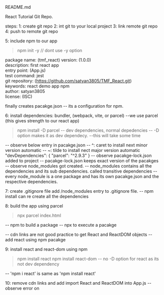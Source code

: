 README.md

React Tutorial Git Repo.

steps:
1: create git repo
2: int git to your local project
3: link remote git repo
4: push to remote git repo

5: include npm to our app
>npm init -y // dont use -y option

package name: (tmf_react)
version: (1.0.0)  
description: first react app  
entry point: (App.js)  
test command: jest  
git repository: (https://github.com/satyan3805/TMF_React.git)  
keywords: react demo app npm  
author: satyan3805  
license: (ISC)

finally creates pacakge.json -- its a configuration for npm.

6: install dependencies:
bundler, (webpack, vite, or parcel)
--we use parcel (this gives strength to our react app)
>npm install -D parcel
-- dev dependencies, normal depedencies
--  -D option makes it as dev dependecy.
--this will take some time

-- observe below entry in pacakge.json
-- ^: caret to install next minor version automatic
-- ~: tilde to install nect major version automatic
"devDependencies": {
    "parcel": "^2.9.3"
  }
-- observe pacakge-lock.json added to project
-- pacakge-lock.json keeps exact version of the pacakges
-- observe node_modules got created.
-- node_modules contains all the dependencies and its sub dependencies. called transitive dependencies
-- every node_module is a one package and has its own pacakge.json and the respective dependencies.

7: create .gitignore file
add /node_modules entry to .gitignore file.
-- npm install can re create all the dependencies

8: build the app using parcel
> npx parcel index.html

-- npm to build a package
-- npx to execute a pacakge

-- cdn links are not good practice to get React and ReactDOM objects
-- add react using npm pacakge

9: install react and react-dom using npm
> npm install react
> npm install react-dom
-- no -D option for react as its not dev dependency

-- 'npm i react' is same as 'npm install react'

10: remove cdn links and add import React and ReactDOM into App.js
-- observe error on <script src = "./App.js">
--App.js is not a normal browser script file after adding with react.
--add type="module" attribute to <script src="./App.js">
--observer error got rectified.

-- if observed error: Error: Expected content key de1e4a02ec63c4eb to exist
-- delete node_modules delete .parcel-cache and re install 
>npm install

-- observe parcel-cache leads to faster builds 2nd build onwards
--observe every changes you made instantly reflects on browser. -- its taken care by parcel.
--refer parceljs.org

11: if we need production build
>npx parcel build index.html

-- in packge.js find "main": "App.js", if this conflicts with above build statemtn it will give error.
-- remove "main": "App.js" from package.json and run above build 
-- observe dist folder got updated after build command
-- even if we delete dist folder, it will re create.


--refer : https://browserslist.dev/ 
-- https://github.com/browserslist/browserslist#query-composition

12: add browser compatibility:
add below to pacakge.json

"browserslist":{
      "last 10 chrome versions",
      "lst 2 firefox version"
  }

